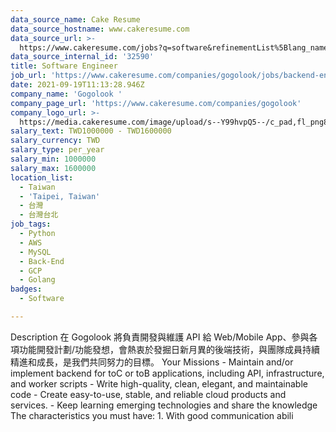 ```yaml
---
data_source_name: Cake Resume
data_source_hostname: www.cakeresume.com
data_source_url: >-
  https://www.cakeresume.com/jobs?q=software&refinementList%5Blang_name%5D%5B0%5D=English&refinementList%5Bsalary_type%5D=per_year&range%5Bsalary_range%5D%5Bmin%5D=1000000&page=2
data_source_internal_id: '32590'
title: Software Engineer
job_url: 'https://www.cakeresume.com/companies/gogolook/jobs/backend-engineer-d3ef89'
date: 2021-09-19T11:13:28.946Z
company_name: 'Gogolook '
company_page_url: 'https://www.cakeresume.com/companies/gogolook'
company_logo_url: >-
  https://media.cakeresume.com/image/upload/s--Y99hvpQ5--/c_pad,fl_png8,h_200,w_200/v1618254473/gi3vnzovbkfiqffe6fu7.png
salary_text: TWD1000000 - TWD1600000
salary_currency: TWD
salary_type: per_year
salary_min: 1000000
salary_max: 1600000
location_list:
  - Taiwan
  - 'Taipei, Taiwan'
  - 台灣
  - 台灣台北
job_tags:
  - Python
  - AWS
  - MySQL
  - Back-End
  - GCP
  - Golang
badges:
  - Software

---
```


Description 在 Gogolook 將負責開發與維護 API 給 Web/Mobile App、參與各項功能開發計劃/功能發想，會熱衷於發掘日新月異的後端技術，與團隊成員持續精進和成長，是我們共同努力的目標。 Your Missions - Maintain and/or implement backend for toC or toB applications, including API, infrastructure, and worker scripts - Write high-quality, clean, elegant, and maintainable code - Create easy-to-use, stable, and reliable cloud products and services. - Keep learning emerging technologies and share the knowledge The characteristics you must have: 1. With good communication abili